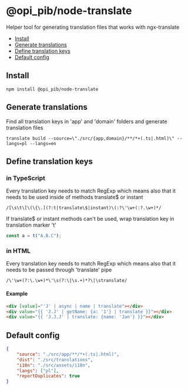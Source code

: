 # @opi_pib/node-translate

Helper tool for generating translation files that works with ngx-translate

-   [Install](#install)
-   [Generate translations](#generate-translations)
-   [Define translation keys](#define-translation-keys)
-   [Default config](#default-config)

## Install

```
npm install @opi_pib/node-translate
```

## Generate translations

Find all translation keys in 'app' and 'domain' folders and generate translation files

```console
translate build --source=\"./src/{app,domain}/**/*+(.ts|.html)\" --langs=pl --langs=en
```

## Define translation keys

### in TypeScript

Every translation key needs to match RegExp which means also that it needs to be used inside of methods translate\$ or instant

```
/[\s\t\[\(\{\.](?:t|translate\$|instant)\(:?\'\w+(:?.\w+)*/
```

If translate\$ or instant methods can't be used, wrap translation key in translation marker 't'

```typescript
const a = t("A.B.C");
```

### in HTML

Every translation key needs to match RegExp which means also that it needs to be passed through 'translate' pipe

```
/\'\w+(?:\.\w+)*\'\s(?:\|\s.+)*?\|\stranslate/
```

#### Example

```html
<div [value]="'J' | async | name | translate"></div>
<div value="{{ 'J.J' | getName: {a: '1'} | translate }}"></div>
<div value="{{ 'J.J.J' | translate: {name: 'Jan'} }}"></div>
```

## Default config

```json
{
	"source": "./src/app/**/*+(.ts|.html)",
	"dist": "./src/translations",
	"i18n": "./src/assets/i18n",
	"langs": ["pl"],
	"reportDuplicates": true
}
```
